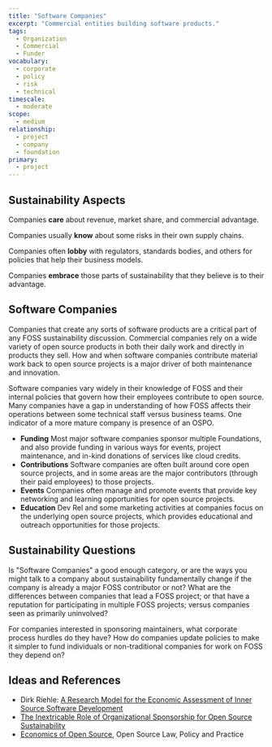 ```yaml
---
title: "Software Companies"
excerpt: "Commercial entities building software products."
tags:
  - Organization
  - Commercial
  - Funder
vocabulary:
  - corporate
  - policy
  - risk
  - technical
timescale:
  - moderate
scope:
  - medium
relationship:
  - project
  - company
  - foundation
primary:
  - project
---
```


## Sustainability Aspects

Companies **care** about revenue, market share, and commercial advantage.

Companies usually **know** about some risks in their own supply chains.

Companies often **lobby** with regulators, standards bodies, and others for policies that help their business models.

Companies **embrace** those parts of sustainability that they believe is to their advantage.

## Software Companies

Companies that create any sorts of software products are a critical part of any FOSS sustainability discussion.  Commercial companies rely on a wide variety of open source products in both their daily work and directly in products they sell.  How and when software companies contribute material work back to open source projects is a major driver of both maintenance and innovation.

Software companies vary widely in their knowledge of FOSS and their internal policies that govern how their employees contribute to open source.  Many companies have a gap in understanding of how FOSS affects their operations between some technical staff versus business teams.  One indicator of a more mature company is presence of an OSPO.

- **Funding** Most major software companies sponsor multiple Foundations, and also provide funding in various ways for events, project maintenance, and in-kind donations of services like cloud credits.
- **Contributions** Software companies are often built around core open source projects, and in some areas are the major contributors (through their paid employees) to those projects.
- **Events** Companies often manage and promote events that provide key networking and learning opportunities for open source projects.
- **Education** Dev Rel and some marketing activities at companies focus on the underlying open source projects, which provides educational and outreach opportunities for those projects.

## Sustainability Questions

Is "Software Companies" a good enough category, or are the ways you might talk to a company about sustainability fundamentally change if the company is already a major FOSS contributor or not?  What are the differences between companies that lead a FOSS project; or that have a reputation for participating in multiple FOSS projects; versus companies seen as primarily uninvolved?

For companies interested in sponsoring maintainers, what corporate process hurdles do they have?  How do companies update policies to make it simpler to fund individuals or non-traditional companies for work on FOSS they depend on?

## Ideas and References

- Dirk Riehle: [A Research Model for the Economic Assessment of Inner Source Software Development](https://www.zotero.org/groups/5030713/foss-sustainability/items/ZCWQHE3W/library)
- [The Inextricable Role of Organizational Sponsorship for Open Source Sustainability](https://www.zotero.org/groups/5030713/foss-sustainability/tags/corporate/items/53CU8C5K/library)
- [Economics of Open Source](https://www.zotero.org/groups/5030713/foss-sustainability/tags/government/items/X6C6IBR8/library), Open Source Law, Policy and Practice
